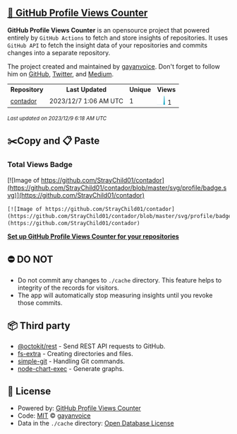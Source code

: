## [🚀 GitHub Profile Views Counter](https://github.com/gayanvoice/github-profile-views-counter)
**GitHub Profile Views Counter** is an opensource project that powered entirely by  `GitHub Actions` to fetch and store insights of repositories.
It uses `GitHub API` to fetch the insight data of your repositories and commits changes into a separate repository.

The project created and maintained by [gayanvoice](https://github.com/gayanvoice). Don't forget to follow him on [GitHub](https://github.com/gayanvoice), [Twitter](https://twitter.com/gayanvoice), and [Medium](https://gayanvoice.medium.com/).

<table>
	<tr>
		<th>
			Repository
		</th>
		<th>
			Last Updated
		</th>
		<th>
			Unique
		</th>
		<th>
			Views
		</th>
	</tr>
	<tr>
		<td>
			<a href="https://github.com/StrayChild01/contador/tree/master/readme/706229382/year.md">
				contador
			</a>
		</td>
		<td>
			2023/12/7 1:06 AM UTC
		</td>
		<td>
			1
		</td>
		<td>
			<img alt="Response time graph" src="https://github.com/StrayChild01/contador/raw/master/graph/706229382/small/year.png" height="20"> 1
		</td>
	</tr>
</table>

<small><i>Last updated on 2023/12/9 6:18 AM UTC</i></small>

## ✂️Copy and 📋 Paste
### Total Views Badge
[![Image of https://github.com/StrayChild01/contador](https://github.com/StrayChild01/contador/blob/master/svg/profile/badge.svg)](https://github.com/StrayChild01/contador)

```readme
[![Image of https://github.com/StrayChild01/contador](https://github.com/StrayChild01/contador/blob/master/svg/profile/badge.svg)](https://github.com/StrayChild01/contador)
```
[**Set up GitHub Profile Views Counter for your repositories**](https://github.com/gayanvoice/github-profile-views-counter)
## ⛔ DO NOT
- Do not commit any changes to `./cache` directory. This feature helps to integrity of the records for visitors.
- The app will automatically stop measuring insights until you revoke those commits.
## 📦 Third party

- [@octokit/rest](https://www.npmjs.com/package/@octokit/rest) - Send REST API requests to GitHub.
- [fs-extra](https://www.npmjs.com/package/fs-extra) - Creating directories and files.
- [simple-git](https://www.npmjs.com/package/simple-git) - Handling Git commands.
- [node-chart-exec](https://www.npmjs.com/package/node-chart-exec) - Generate graphs.
## 📄 License
- Powered by: [GitHub Profile Views Counter](https://github.com/gayanvoice/github-profile-views-counter)
- Code: [MIT](./LICENSE) © [gayanvoice](https://github.com/gayanvoice)
- Data in the `./cache` directory: [Open Database License](https://opendatacommons.org/licenses/odbl/1-0/)